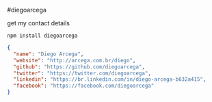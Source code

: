 #diegoarcega


get my contact details

``npm install diegoarcega``

```json
{
  "name": "Diego Arcega",
  "website": "http://arcega.com.br/diego",
  "github": "https://github.com/diegoarcega",
  "twitter": "https://twitter.com/diegoarcega",
  "linkedin": "https://br.linkedin.com/in/diego-arcega-b632a415",
  "facebook": "https://facebook.com/diegoarcega"
}
```